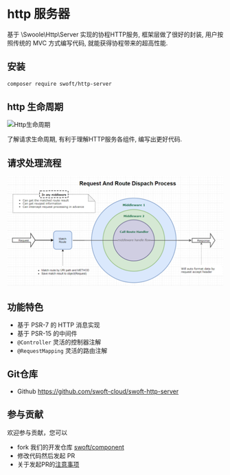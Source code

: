 # http 服务器

基于 \Swoole\Http\Server 实现的协程HTTP服务, 框架层做了很好的封装, 用户按照传统的 MVC 方式编写代码, 就能获得协程带来的超高性能.

## 安装

```bash
composer require swoft/http-server
```

## http 生命周期

![Http生命周期](../image/http-server/process/1.png)

了解请求生命周期, 有利于理解HTTP服务各组件, 编写出更好代码.

## 请求处理流程

![swoft2-request-flow](../image/http-server/swoft2-request-flow.png)

## 功能特色

- 基于 PSR-7 的 HTTP 消息实现
- 基于 PSR-15 的中间件
- `@Controller` 灵活的控制器注解
- `@RequestMapping` 灵活的路由注解

## Git仓库

- Github https://github.com/swoft-cloud/swoft-http-server

## 参与贡献

欢迎参与贡献，您可以

- fork 我们的开发仓库 [swoft/component](https://github.com/swoft-cloud/swoft-component)
- 修改代码然后发起 PR
- 关于发起PR的[注意事项](https://github.com/swoft-cloud/swoft/issues/829)
